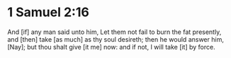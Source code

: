 # 1 Samuel 2:16

And [if] any man said unto him, Let them not fail to burn the fat presently, and [then] take [as much] as thy soul desireth; then he would answer him, [Nay]; but thou shalt give [it me] now: and if not, I will take [it] by force.